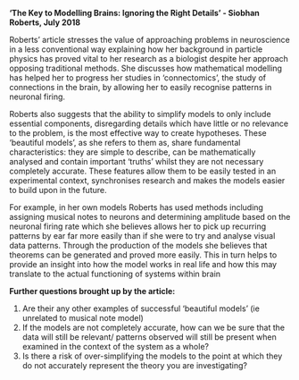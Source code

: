 **‘The Key to Modelling Brains: Ignoring the Right Details’ - Siobhan Roberts, July 2018**

Roberts’ article stresses the value of approaching problems in neuroscience in a less conventional way explaining how her background in particle physics has proved vital to her research as a biologist despite her approach opposing traditional methods. She discusses how mathematical modelling has helped her to progress her studies in ‘connectomics’, the study of connections in the brain, by allowing her to easily recognise patterns in neuronal firing. 

Roberts also suggests that the ability to simplify models to only include essential components, disregarding details which have little or no relevance to the problem, is the most effective way to create hypotheses. These ‘beautiful models’, as she refers to them as, share fundamental characteristics: they are simple to describe, can be mathematically analysed and contain important ‘truths’ whilst they are not necessary completely accurate. These features allow them to be easily tested in an experimental context, synchronises research and makes the models easier to build upon in the future. 

For example, in her own models Roberts has used methods including assigning musical notes to neurons and determining amplitude based on the neuronal firing rate which she believes allows her to pick up recurring patterns by ear far more easily than if she were to try and analyse visual data patterns. Through the production of the models she believes that theorems can be generated and proved more easily. This in turn helps to provide an insight into how the model works in real life and how this may translate to the actual functioning of systems within brain 

**Further questions brought up by the article:**

1. Are their any other examples of successful ‘beautiful models’ (ie unrelated to musical note model)
2. If the models are not completely accurate, how can we be sure that the data will still be relevant/ patterns observed will still be present when examined in the context of the system as a whole?
3. Is there a risk of over-simplifying the models to the point at which they do not accurately represent the theory you are investigating?
